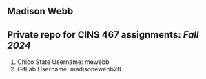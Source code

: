 ## Madison Webb
Private repo for CINS 467 assignments: _**Fall 2024**_
---
1. Chico State Username: mewebb
2. GitLab Username: madisonewebb28
